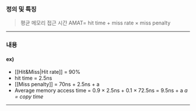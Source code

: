 ### 정의 및 특징
>평균 메모리 접근 시간 AMAT= hit time + miss rate $\times$ miss penalty
---
###  내용
#### ex)
- [[Hit&Miss|Hit rate]] = 90%
- hit time = 2.5ns
- [[Miss penalty]] = 70ns + 2.5ns + a
- Average memory access time = 0.9 $\times$ 2.5ns + 0.1 $\times$ 72.5ns = 9.5ns + a
*a = copy time*


---
